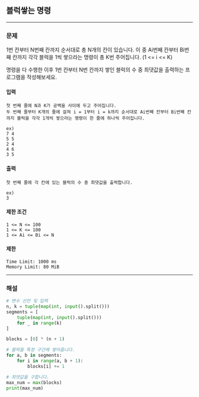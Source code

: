 ## 블럭쌓는 명령

---

### 문제
1번 칸부터 N번째 칸까지 순서대로 총 N개의 칸이 있습니다. 이 중 Ai번째 칸부터 Bi번째 칸까지 각각 블럭을 1씩 쌓으라는 명령이 총 K번 주어집니다. (1 <= i <= K)

명령을 다 수행한 이후 1번 칸부터 N번 칸까지 쌓인 블럭의 수 중 최댓값을 출력하는 프로그램을 작성해보세요.

#### 입력
```
첫 번째 줄에 N과 K가 공백을 사이에 두고 주어집니다.
두 번째 줄부터 K개의 줄에 걸쳐 i = 1부터 i = k까지 순서대로 Ai번째 칸부터 Bi번째 칸까지 블럭을 각각 1개씩 쌓으라는 명령이 한 줄에 하나씩 주어집니다.
```
```
ex) 
7 4
5 5
2 4
4 6
3 5
```

#### 출력
```
첫 번째 줄에 각 칸에 있는 블럭의 수 중 최댓값을 출력합니다.
```
```
ex) 
3
```

#### 제한 조건
```
1 <= N <= 100
1 <= K <= 100
1 <= Ai <= Bi <= N
```

#### 제한
```
Time Limit: 1000 ms
Memory Limit: 80 MiB
```
---

### 해설
```python
# 변수 선언 및 입력
n, k = tuple(map(int, input().split()))
segments = [
    tuple(map(int, input().split()))
    for _ in range(k)
]

blocks = [0] * (n + 1)

# 블럭을 특정 구간에 쌓아줍니다.
for a, b in segments:
    for i in range(a, b + 1):
        blocks[i] += 1

# 최댓값을 구합니다.
max_num = max(blocks)
print(max_num)
```